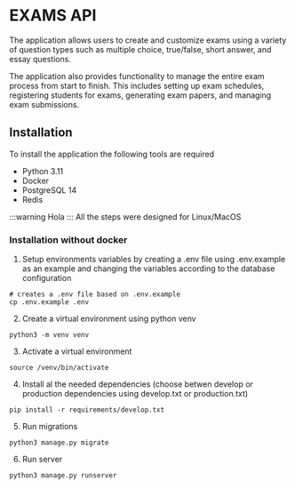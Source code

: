 # EXAMS API

The application allows users to create and customize exams using a variety of 
question types such as multiple choice, true/false, short answer, and essay 
questions.

The application also provides functionality to manage the entire exam process 
from start to finish. This includes setting up exam schedules, registering 
students for exams, generating exam papers, and managing exam submissions.

## Installation

To install the application the following tools are required

* Python 3.11
* Docker
* PostgreSQL 14
* Redis

:::warning
Hola
:::
All the steps were designed for Linux/MacOS

### Installation without docker

1. Setup environments variables by creating a .env file using .env.example as 
an example and changing the variables according to the database configuration

```
# creates a .env file based on .env.example
cp .env.example .env
```

2. Create a virtual environment using python venv
```
python3 -m venv venv
```

3. Activate a virtual environment
```
source /venv/bin/activate
```

4. Install al the needed dependencies (choose betwen develop or production 
dependencies using develop.txt or production.txt)
```
pip install -r requirements/develop.txt
```

5. Run migrations
```
python3 manage.py migrate
```

6. Run server
```
python3 manage.py runserver
```